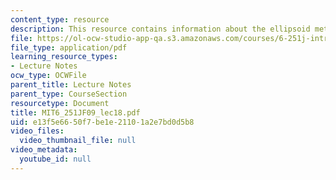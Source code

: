 ```yaml
---
content_type: resource
description: This resource contains information about the ellipsoid method.
file: https://ol-ocw-studio-app-qa.s3.amazonaws.com/courses/6-251j-introduction-to-mathematical-programming-fall-2009/e13f5e6650f7be1e21101a2e7bd0d5b8_MIT6_251JF09_lec18.pdf
file_type: application/pdf
learning_resource_types:
- Lecture Notes
ocw_type: OCWFile
parent_title: Lecture Notes
parent_type: CourseSection
resourcetype: Document
title: MIT6_251JF09_lec18.pdf
uid: e13f5e66-50f7-be1e-2110-1a2e7bd0d5b8
video_files:
  video_thumbnail_file: null
video_metadata:
  youtube_id: null
---
```


